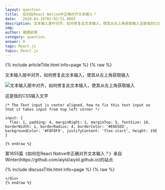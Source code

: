 ```yaml
---
layout: question
title:  如何在React Native中正确对齐文本输入？
date:   2020-03-16T02:03:51.000Z
description: 文本输入居中对齐，如何修复此文本输入，使其从左上角获取输入这是我的CSS输入文字/\* The Text input is center ali...
img: 
author: 猪猪前端
category: question
answer: 0
tags: React.js
topic: React.js
---
```

<div class="article-root">
  <div class="article">
    {% include articleTitle.html info=page %}
    {% raw %}
    <div class="article-content"><p><font style="vertical-align: inherit;"><font style="vertical-align: inherit;">文本输入居中对齐，如何修复此文本输入，使其从左上角获取输入</font></font></p>

<p><img src="https://www.samyoc.com//uploads/users/17160/images/thumbnails/1584324104528.png" data-src="https://www.samyoc.com//uploads/users/17160/images/1584324104528.png" alt="文本输入居中对齐，如何修复此文本输入，使其从左上角获取输入"></p>

<p><font style="vertical-align: inherit;"><font style="vertical-align: inherit;">这是我的CSS输入文字</font></font></p>

<pre><code>/* The Text input is center aligned, how to fix this text input so that it takes input from top left corner */<font></font>
<font></font>
input: {<font></font>
  flex: 1, padding: 4, marginRight: 1, marginTop: 5, fontSize: 18, borderWidth: 1, borderRadius: 4, borderColor: '#E6E5ED', backgroundColor: '#F8F8F9', justifyContent: 'flex-start', height: 150<font></font>
}<font></font>
</code></pre></div>
    {% endraw %}
  </div>
  <p class="winter_mark">第1655篇《如何在React Native中正确对齐文本输入？》来自Winter(https://github.com/aiyld/aiyld.github.io)的站点</p>
  <div class="discuss-wrapper">
    {% include discussTitle.html info=page %}
    {% raw %}
    <div class="discuss-list">
    
    </div>
    {% endraw %}
  </div>
<div>
